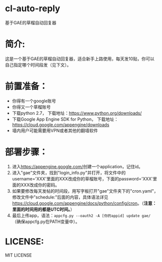 # cl-auto-reply
基于GAE的草榴自动回复器

简介:
====

这是一个基于GAE的草榴自动回复器，适合新手上路使用，每天发10贴，你可以自己指定哪个时间段发（见下文）。

前置准备：
========

* 你得有一个google账号
* 你得又一个草榴账号
* 下载python 2.7， 下载地址：<https://www.python.org/downloads/>
* 下载Google App Engine SDK for Python， 下载地址：<https://cloud.google.com/appengine/downloads>
* 墙内用户可能需要用VPN或者其他的翻墙软件

部署步骤：
========

1. 进入<https://appengine.google.com/>创建一个application，记住id。
2. 进入"gae"文件夹，找到"login_info.py"并打开，将文件中的username='XXX'里面的XXX改成你的草榴账号，下面的password='XXX'里面的XXX改成你的密码。
3. 如果要修改每天发帖的时间段，用写字板打开"gae"文件夹下的"cron.yaml"，修改文件中"schedule:"后面的内容，具体语法详见<https://cloud.google.com/appengine/docs/python/config/cron>。（**注意：里面的时间用的都是UTC时间。**）
4. 最后上传app，语法：`appcfg.py --oauth2 -A [你的appid] update gae/`（确保appcfg.py在PATH变量中）。

LICENSE:
========

MIT LICENSE
